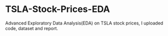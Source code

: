 # TSLA-Stock-Prices-EDA
Advanced Exploratory Data Analysis(EDA) on TSLA stock prices, I uploaded code, dataset and report.
